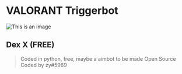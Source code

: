 # VALORANT Triggerbot 
![This is an image](https://upload.wikimedia.org/wikipedia/commons/f/fc/Valorant_logo_-_pink_color_version.svg)
## Dex X (FREE)
> Coded in python, free, maybe a aimbot to be made
> Open Source
> Coded by zy#5969
